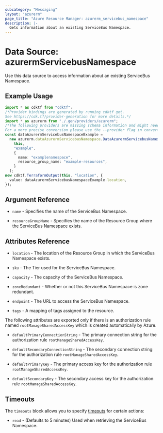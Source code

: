 ```yaml
---
subcategory: "Messaging"
layout: "azurerm"
page_title: "Azure Resource Manager: azurerm_servicebus_namespace"
description: |-
  Gets information about an existing ServiceBus Namespace.
---
```


# Data Source: azurermServicebusNamespace

Use this data source to access information about an existing ServiceBus Namespace.

## Example Usage

```typescript
import * as cdktf from "cdktf";
/*Provider bindings are generated by running cdktf get.
See https://cdk.tf/provider-generation for more details.*/
import * as azurerm from "./.gen/providers/azurerm";
/*The following providers are missing schema information and might need manual adjustments to synthesize correctly: azurerm.
For a more precise conversion please use the --provider flag in convert.*/
const dataAzurermServicebusNamespaceExample =
  new azurerm.dataAzurermServicebusNamespace.DataAzurermServicebusNamespace(
    this,
    "example",
    {
      name: "examplenamespace",
      resource_group_name: "example-resources",
    }
  );
new cdktf.TerraformOutput(this, "location", {
  value: dataAzurermServicebusNamespaceExample.location,
});

```

## Argument Reference

*   `name` - Specifies the name of the ServiceBus Namespace.

*   `resourceGroupName` - Specifies the name of the Resource Group where the ServiceBus Namespace exists.

## Attributes Reference

*   `location` - The location of the Resource Group in which the ServiceBus Namespace exists.

*   `sku` - The Tier used for the ServiceBus Namespace.

*   `capacity` - The capacity of the ServiceBus Namespace.

*   `zoneRedundant` - Whether or not this ServiceBus Namespace is zone redundant.

*   `endpoint` - The URL to access the ServiceBus Namespace.

*   `tags` - A mapping of tags assigned to the resource.

The following attributes are exported only if there is an authorization rule named
`rootManageSharedAccessKey` which is created automatically by Azure.

*   `defaultPrimaryConnectionString` - The primary connection string for the authorization
    rule `rootManageSharedAccessKey`.

*   `defaultSecondaryConnectionString` - The secondary connection string for the
    authorization rule `rootManageSharedAccessKey`.

*   `defaultPrimaryKey` - The primary access key for the authorization rule `rootManageSharedAccessKey`.

*   `defaultSecondaryKey` - The secondary access key for the authorization rule `rootManageSharedAccessKey`.

## Timeouts

The `timeouts` block allows you to specify [timeouts](https://www.terraform.io/language/resources/syntax#operation-timeouts) for certain actions:

* `read` - (Defaults to 5 minutes) Used when retrieving the ServiceBus Namespace.
